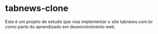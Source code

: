 # tabnews-clone
Este é um projeto de estudo que visa implementar o site tabnews.com.br como parte do aprendizado em desenvolvimento web.
